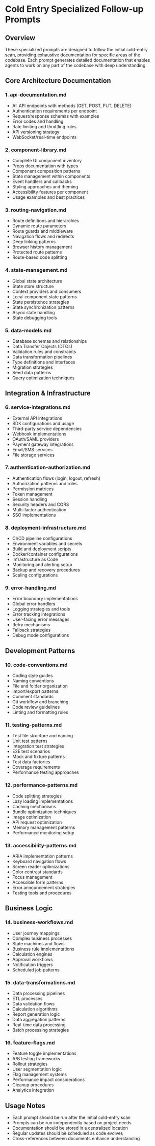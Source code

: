 # Cold Entry Specialized Follow-up Prompts

## Overview
These specialized prompts are designed to follow the initial cold-entry scan, providing exhaustive documentation for specific areas of the codebase. Each prompt generates detailed documentation that enables agents to work on any part of the codebase with deep understanding.

## Core Architecture Documentation

### 1. **api-documentation.md**
- All API endpoints with methods (GET, POST, PUT, DELETE)
- Authentication requirements per endpoint
- Request/response schemas with examples
- Error codes and handling
- Rate limiting and throttling rules
- API versioning strategy
- WebSocket/real-time endpoints

### 2. **component-library.md**
- Complete UI component inventory
- Props documentation with types
- Component composition patterns
- State management within components
- Event handlers and callbacks
- Styling approaches and theming
- Accessibility features per component
- Usage examples and best practices

### 3. **routing-navigation.md**
- Route definitions and hierarchies
- Dynamic route parameters
- Route guards and middleware
- Navigation flows and redirects
- Deep linking patterns
- Browser history management
- Protected route patterns
- Route-based code splitting

### 4. **state-management.md**
- Global state architecture
- State store structure
- Context providers and consumers
- Local component state patterns
- State persistence strategies
- State synchronization patterns
- Async state handling
- State debugging tools

### 5. **data-models.md**
- Database schemas and relationships
- Data Transfer Objects (DTOs)
- Validation rules and constraints
- Data transformation pipelines
- Type definitions and interfaces
- Migration strategies
- Seed data patterns
- Query optimization techniques

## Integration & Infrastructure

### 6. **service-integrations.md**
- External API integrations
- SDK configurations and usage
- Third-party service dependencies
- Webhook implementations
- OAuth/SAML providers
- Payment gateway integrations
- Email/SMS services
- File storage services

### 7. **authentication-authorization.md**
- Authentication flows (login, logout, refresh)
- Authorization patterns and roles
- Permission matrices
- Token management
- Session handling
- Security headers and CORS
- Multi-factor authentication
- SSO implementations

### 8. **deployment-infrastructure.md**
- CI/CD pipeline configurations
- Environment variables and secrets
- Build and deployment scripts
- Docker/container configurations
- Infrastructure as Code
- Monitoring and alerting setup
- Backup and recovery procedures
- Scaling configurations

### 9. **error-handling.md**
- Error boundary implementations
- Global error handlers
- Logging strategies and tools
- Error tracking integrations
- User-facing error messages
- Retry mechanisms
- Fallback strategies
- Debug mode configurations

## Development Patterns

### 10. **code-conventions.md**
- Coding style guides
- Naming conventions
- File and folder organization
- Import/export patterns
- Comment standards
- Git workflow and branching
- Code review guidelines
- Linting and formatting rules

### 11. **testing-patterns.md**
- Test file structure and naming
- Unit test patterns
- Integration test strategies
- E2E test scenarios
- Mock and fixture patterns
- Test data factories
- Coverage requirements
- Performance testing approaches

### 12. **performance-patterns.md**
- Code splitting strategies
- Lazy loading implementations
- Caching mechanisms
- Bundle optimization techniques
- Image optimization
- API request optimization
- Memory management patterns
- Performance monitoring setup

### 13. **accessibility-patterns.md**
- ARIA implementation patterns
- Keyboard navigation flows
- Screen reader optimizations
- Color contrast standards
- Focus management
- Accessible form patterns
- Error announcement strategies
- Testing tools and procedures

## Business Logic

### 14. **business-workflows.md**
- User journey mappings
- Complex business processes
- State machines and flows
- Business rule implementations
- Calculation engines
- Approval workflows
- Notification triggers
- Scheduled job patterns

### 15. **data-transformations.md**
- Data processing pipelines
- ETL processes
- Data validation flows
- Calculation algorithms
- Report generation logic
- Data aggregation patterns
- Real-time data processing
- Batch processing strategies

### 16. **feature-flags.md**
- Feature toggle implementations
- A/B testing frameworks
- Rollout strategies
- User segmentation logic
- Flag management systems
- Performance impact considerations
- Cleanup procedures
- Analytics integration

## Usage Notes
- Each prompt should be run after the initial cold-entry scan
- Prompts can be run independently based on project needs
- Documentation should be stored in a centralized location
- Regular updates should be scheduled as code evolves
- Cross-references between documents enhance understanding